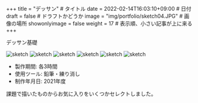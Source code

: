 +++
title = "デッサン" # タイトル
date = 2022-02-14T16:03:10+09:00 # 日付
draft = false # ドラフトかどうか
image = "img/portfolio/sketch04.JPG" # 画像の場所
showonlyimage = false
weight = 17 # 表示順、小さい記事が上に来る 
+++

デッサン基礎
<!--見出しここまで-->
<!--more-->

![sketch](/img/portfolio/sketch01.JPG)
![sketch](/img/portfolio/sketch02.JPG)
![sketch](/img/portfolio/sketch03.JPG)
![sketch](/img/portfolio/sketch04.JPG)
![sketch](/img/portfolio/sketch05.jpg)
![sketch](/img/portfolio/sketch06.JPG)






- 製作期間: 各3時間
- 使用ツール: 鉛筆・練り消し
- 制作年月日: 2021年度

課題で描いたものからお気に入りをいくつかセレクトしました。